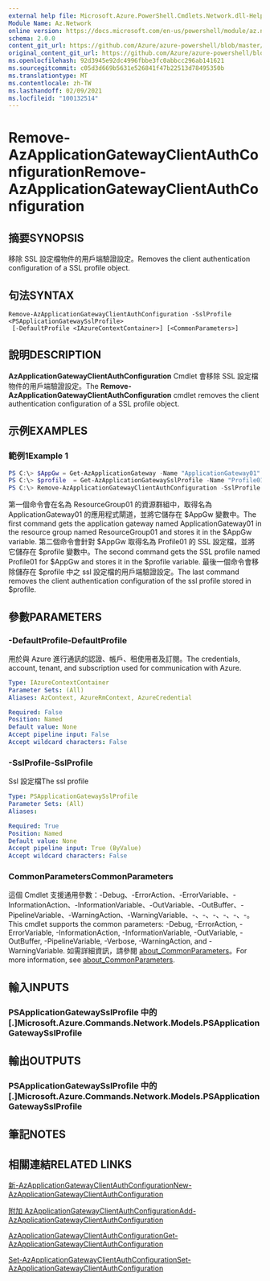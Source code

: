 ```yaml
---
external help file: Microsoft.Azure.PowerShell.Cmdlets.Network.dll-Help.xml
Module Name: Az.Network
online version: https://docs.microsoft.com/en-us/powershell/module/az.network/remove-azapplicationgatewayclientauthconfiguration
schema: 2.0.0
content_git_url: https://github.com/Azure/azure-powershell/blob/master/src/Network/Network/help/Remove-AzApplicationGatewayClientAuthConfiguration.md
original_content_git_url: https://github.com/Azure/azure-powershell/blob/master/src/Network/Network/help/Remove-AzApplicationGatewayClientAuthConfiguration.md
ms.openlocfilehash: 92d3945e92dc4996fbbe3fc0abbcc296ab141621
ms.sourcegitcommit: c05d3d669b5631e526841f47b22513d78495350b
ms.translationtype: MT
ms.contentlocale: zh-TW
ms.lasthandoff: 02/09/2021
ms.locfileid: "100132514"
---
```

# <span data-ttu-id="a3283-101">Remove-AzApplicationGatewayClientAuthConfiguration</span><span class="sxs-lookup"><span data-stu-id="a3283-101">Remove-AzApplicationGatewayClientAuthConfiguration</span></span>

## <span data-ttu-id="a3283-102">摘要</span><span class="sxs-lookup"><span data-stu-id="a3283-102">SYNOPSIS</span></span>
<span data-ttu-id="a3283-103">移除 SSL 設定檔物件的用戶端驗證設定。</span><span class="sxs-lookup"><span data-stu-id="a3283-103">Removes the client authentication configuration of a SSL profile object.</span></span>

## <span data-ttu-id="a3283-104">句法</span><span class="sxs-lookup"><span data-stu-id="a3283-104">SYNTAX</span></span>

```
Remove-AzApplicationGatewayClientAuthConfiguration -SslProfile <PSApplicationGatewaySslProfile>
 [-DefaultProfile <IAzureContextContainer>] [<CommonParameters>]
```

## <span data-ttu-id="a3283-105">說明</span><span class="sxs-lookup"><span data-stu-id="a3283-105">DESCRIPTION</span></span>
<span data-ttu-id="a3283-106">**AzApplicationGatewayClientAuthConfiguration** Cmdlet 會移除 SSL 設定檔物件的用戶端驗證設定。</span><span class="sxs-lookup"><span data-stu-id="a3283-106">The **Remove-AzApplicationGatewayClientAuthConfiguration** cmdlet removes the client authentication configuration of a SSL profile object.</span></span>

## <span data-ttu-id="a3283-107">示例</span><span class="sxs-lookup"><span data-stu-id="a3283-107">EXAMPLES</span></span>

### <span data-ttu-id="a3283-108">範例1</span><span class="sxs-lookup"><span data-stu-id="a3283-108">Example 1</span></span>
```powershell
PS C:\> $AppGw = Get-AzApplicationGateway -Name "ApplicationGateway01" -ResourceGroupName "ResourceGroup01"
PS C:\> $profile  = Get-AzApplicationGatewaySslProfile -Name "Profile01" -ApplicationGateway $AppGw
PS C:\> Remove-AzApplicationGatewayClientAuthConfiguration -SslProfile $profile
```

<span data-ttu-id="a3283-109">第一個命令會在名為 ResourceGroup01 的資源群組中，取得名為 ApplicationGateway01 的應用程式閘道，並將它儲存在 $AppGw 變數中。</span><span class="sxs-lookup"><span data-stu-id="a3283-109">The first command gets the application gateway named ApplicationGateway01 in the resource group named ResourceGroup01 and stores it in the $AppGw variable.</span></span> <span data-ttu-id="a3283-110">第二個命令會針對 $AppGw 取得名為 Profile01 的 SSL 設定檔，並將它儲存在 $profile 變數中。</span><span class="sxs-lookup"><span data-stu-id="a3283-110">The second command gets the SSL profile named Profile01 for $AppGw and stores it in the $profile variable.</span></span> <span data-ttu-id="a3283-111">最後一個命令會移除儲存在 $profile 中之 ssl 設定檔的用戶端驗證設定。</span><span class="sxs-lookup"><span data-stu-id="a3283-111">The last command removes the client authentication configuration of the ssl profile stored in $profile.</span></span>

## <span data-ttu-id="a3283-112">參數</span><span class="sxs-lookup"><span data-stu-id="a3283-112">PARAMETERS</span></span>

### <span data-ttu-id="a3283-113">-DefaultProfile</span><span class="sxs-lookup"><span data-stu-id="a3283-113">-DefaultProfile</span></span>
<span data-ttu-id="a3283-114">用於與 Azure 進行通訊的認證、帳戶、租使用者及訂閱。</span><span class="sxs-lookup"><span data-stu-id="a3283-114">The credentials, account, tenant, and subscription used for communication with Azure.</span></span>

```yaml
Type: IAzureContextContainer
Parameter Sets: (All)
Aliases: AzContext, AzureRmContext, AzureCredential

Required: False
Position: Named
Default value: None
Accept pipeline input: False
Accept wildcard characters: False
```

### <span data-ttu-id="a3283-115">-SslProfile</span><span class="sxs-lookup"><span data-stu-id="a3283-115">-SslProfile</span></span>
<span data-ttu-id="a3283-116">Ssl 設定檔</span><span class="sxs-lookup"><span data-stu-id="a3283-116">The ssl profile</span></span>

```yaml
Type: PSApplicationGatewaySslProfile
Parameter Sets: (All)
Aliases:

Required: True
Position: Named
Default value: None
Accept pipeline input: True (ByValue)
Accept wildcard characters: False
```

### <span data-ttu-id="a3283-117">CommonParameters</span><span class="sxs-lookup"><span data-stu-id="a3283-117">CommonParameters</span></span>
<span data-ttu-id="a3283-118">這個 Cmdlet 支援通用參數：-Debug、-ErrorAction、-ErrorVariable、-InformationAction、-InformationVariable、-OutVariable、-OutBuffer、-PipelineVariable、-WarningAction、-WarningVariable、-、-、-、-、-、-。</span><span class="sxs-lookup"><span data-stu-id="a3283-118">This cmdlet supports the common parameters: -Debug, -ErrorAction, -ErrorVariable, -InformationAction, -InformationVariable, -OutVariable, -OutBuffer, -PipelineVariable, -Verbose, -WarningAction, and -WarningVariable.</span></span> <span data-ttu-id="a3283-119">如需詳細資訊，請參閱 [about_CommonParameters](http://go.microsoft.com/fwlink/?LinkID=113216)。</span><span class="sxs-lookup"><span data-stu-id="a3283-119">For more information, see [about_CommonParameters](http://go.microsoft.com/fwlink/?LinkID=113216).</span></span>

## <span data-ttu-id="a3283-120">輸入</span><span class="sxs-lookup"><span data-stu-id="a3283-120">INPUTS</span></span>

### <span data-ttu-id="a3283-121">PSApplicationGatewaySslProfile 中的 [.]</span><span class="sxs-lookup"><span data-stu-id="a3283-121">Microsoft.Azure.Commands.Network.Models.PSApplicationGatewaySslProfile</span></span>

## <span data-ttu-id="a3283-122">輸出</span><span class="sxs-lookup"><span data-stu-id="a3283-122">OUTPUTS</span></span>

### <span data-ttu-id="a3283-123">PSApplicationGatewaySslProfile 中的 [.]</span><span class="sxs-lookup"><span data-stu-id="a3283-123">Microsoft.Azure.Commands.Network.Models.PSApplicationGatewaySslProfile</span></span>

## <span data-ttu-id="a3283-124">筆記</span><span class="sxs-lookup"><span data-stu-id="a3283-124">NOTES</span></span>

## <span data-ttu-id="a3283-125">相關連結</span><span class="sxs-lookup"><span data-stu-id="a3283-125">RELATED LINKS</span></span>

[<span data-ttu-id="a3283-126">新-AzApplicationGatewayClientAuthConfiguration</span><span class="sxs-lookup"><span data-stu-id="a3283-126">New-AzApplicationGatewayClientAuthConfiguration</span></span>](./New-AzApplicationGatewayClientAuthConfiguration.md)

[<span data-ttu-id="a3283-127">附加 AzApplicationGatewayClientAuthConfiguration</span><span class="sxs-lookup"><span data-stu-id="a3283-127">Add-AzApplicationGatewayClientAuthConfiguration</span></span>](./Add-AzApplicationGatewayClientAuthConfiguration.md)

[<span data-ttu-id="a3283-128">AzApplicationGatewayClientAuthConfiguration</span><span class="sxs-lookup"><span data-stu-id="a3283-128">Get-AzApplicationGatewayClientAuthConfiguration</span></span>](./Get-AzApplicationGatewayClientAuthConfiguration.md)

[<span data-ttu-id="a3283-129">Set-AzApplicationGatewayClientAuthConfiguration</span><span class="sxs-lookup"><span data-stu-id="a3283-129">Set-AzApplicationGatewayClientAuthConfiguration</span></span>](./Set-AzApplicationGatewayClientAuthConfiguration.md)
